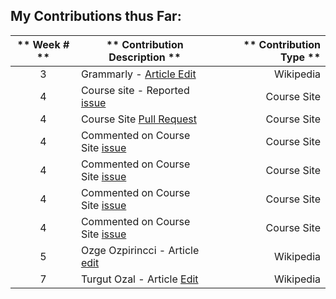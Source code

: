 ## My Contributions thus Far:

| ** Week # ** | ** Contribution Description ** | ** Contribution Type ** |
| :-------------: | ------------- | -------------: |
| 3  | Grammarly - [Article Edit](https://en.wikipedia.org/wiki/Special:Contributions/Celina725)  | Wikipedia |
| 4  | Course site - Reported [issue](https://github.com/joannakl/cs480_s18/issues/13) | Course Site |
| 4  | Course Site [Pull Request](https://github.com/joannakl/cs480_s18/pull/49)  | Course Site |
| 4  | Commented on Course Site [issue](https://github.com/joannakl/cs480_s18/issues/17)  | Course Site |
| 4  | Commented on Course Site [issue](https://github.com/joannakl/cs480_s18/issues/25) | Course Site |
| 4  | Commented on Course Site [issue](https://github.com/joannakl/cs480_s18/issues/27) | Course Site |
| 4  | Commented on Course Site [issue](https://github.com/joannakl/cs480_s18/issues/13) | Course Site |
| 5  | Ozge Ozpirincci - Article [edit](https://en.wikipedia.org/wiki/Special:Contributions/Celina725) | Wikipedia |
| 7 | Turgut Ozal - Article [Edit](https://en.wikipedia.org/wiki/Special:Contributions/Celina725) | Wikipedia |

